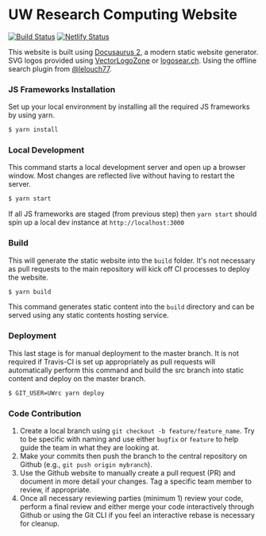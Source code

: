# UW Research Computing Website

[![Build Status](https://travis-ci.com/UWrc/UWrc.github.io.svg?branch=src)](https://travis-ci.com/UWrc/UWrc.github.io) [![Netlify Status](https://api.netlify.com/api/v1/badges/44ad94a8-c61e-48c0-92c2-5ee9d604e4df/deploy-status)](https://app.netlify.com/sites/hyak/deploys)

This website is built using [Docusaurus 2](https://v2.docusaurus.io/), a modern static website generator. SVG logos provided using [VectorLogoZone](https://www.vectorlogo.zone) or [logosear.ch](https://logosear.ch). Using the offline search plugin from [@lelouch77](https://github.com/lelouch77/docusaurus-lunr-search).

### JS Frameworks Installation

Set up your local environment by installing all the required JS frameworks by using yarn.

```bash
$ yarn install
```

### Local Development

This command starts a local development server and open up a browser window. Most changes are reflected live without having to restart the server.

```bash
$ yarn start
```

If all JS frameworks are staged (from previous step) then `yarn start` should spin up a local dev instance at `http://localhost:3000`

### Build

This will generate the static website into the `build` folder. It's not necessary as pull requests to the main repository will kick off CI processes to deploy the website.

```bash
$ yarn build
```

This command generates static content into the `build` directory and can be served using any static contents hosting service.

### Deployment

This last stage is for manual deployment to the master branch. It is not required if Travis-CI is set up appropriately as pull requests will automatically perform this command and build the src branch into static content and deploy on the master branch.

```bash
$ GIT_USER=UWrc yarn deploy
```

### Code Contribution

1. Create a local branch using `git checkout -b feature/feature_name`. Try to be specific with naming and use either `bugfix` or `feature` to help guide the team in what they are looking at. 
2. Make your commits then push the branch to the central repository on Github (e.g., `git push origin mybranch`).
3. Use the Github website to manually create a pull request (PR) and document in more detail your changes. Tag a specific team member to review, if appropriate.
4. Once all necessary reviewing parties (minimum 1) review your code, perform a final review and either merge your code interactively through Github or using the Git CLI if you feel an interactive rebase is necessary for cleanup.
